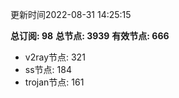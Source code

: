 更新时间2022-08-31 14:25:15

**总订阅: 98**
**总节点: 3939**
**有效节点: 666**
- v2ray节点: 321
- ss节点: 184
- trojan节点: 161
